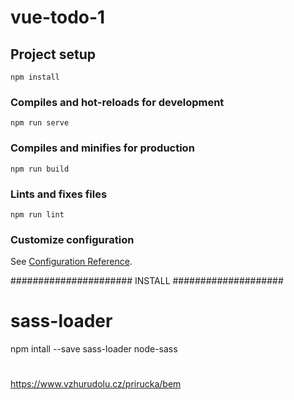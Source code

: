 # vue-todo-1

## Project setup

```
npm install
```

### Compiles and hot-reloads for development

```
npm run serve
```

### Compiles and minifies for production

```
npm run build
```

### Lints and fixes files

```
npm run lint
```

### Customize configuration

See [Configuration Reference](https://cli.vuejs.org/config/).

###################### INSTALL ####################

# sass-loader

npm intall --save sass-loader node-sass

#

https://www.vzhurudolu.cz/prirucka/bem

